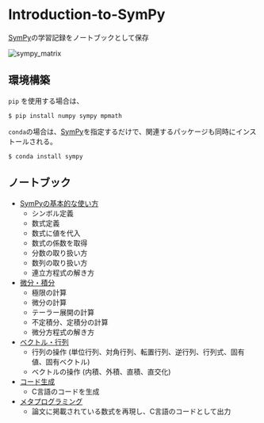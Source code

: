 # Introduction-to-SymPy

[SymPy](https://www.sympy.org/en/index.html)の学習記録をノートブックとして保存

![sympy_matrix](https://user-images.githubusercontent.com/20922926/139571306-0d0e35b8-2975-47ba-8261-2f66d5f1529e.png)

## 環境構築

`pip` を使用する場合は、

```shell
$ pip install numpy sympy mpmath
```

`conda`の場合は、[SymPy](https://www.sympy.org/en/index.html)を指定するだけで、関連するパッケージも同時にインストールされる。

```shell
$ conda install sympy
```

## ノートブック

- [SymPyの基本的な使い方](https://github.com/codemajin/Introduction-to-SymPy/blob/master/notebooks/01-BasicUsage.ipynb)
  + シンボル定義
  + 数式定義
  + 数式に値を代入
  + 数式の係数を取得
  + 分数の取り扱い方
  + 数列の取り扱い方
  + 連立方程式の解き方
- [微分・積分](https://github.com/codemajin/Introduction-to-SymPy/blob/master/notebooks/02-DifferentialAndIntegral.ipynb)
  + 極限の計算
  + 微分の計算
  + テーラー展開の計算
  + 不定積分、定積分の計算
  + 微分方程式の解き方
- [ベクトル・行列](https://github.com/codemajin/Introduction-to-SymPy/blob/master/notebooks/03-VectorAndMatrix.ipynb)
  + 行列の操作 (単位行列、対角行列、転置行列、逆行列、行列式、固有値、固有ベクトル)
  + ベクトルの操作 (内積、外積、直積、直交化)
- [コード生成](https://github.com/codemajin/Introduction-to-SymPy/blob/master/notebooks/04-CodeGeneration.ipynb)
  + C言語のコードを生成
- [メタプログラミング](https://github.com/codemajin/Introduction-to-SymPy/blob/master/notebooks/05-Metaprogramming.ipynb)
  + 論文に掲載されている数式を再現し、C言語のコードとして出力